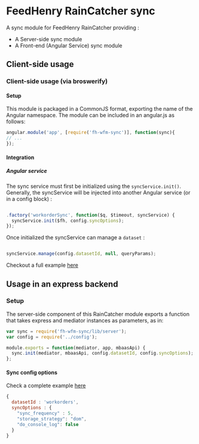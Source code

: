 # FeedHenry RainCatcher sync

A sync module for FeedHenry RainCatcher providing :
- A Server-side sync module
- A Front-end (Angular Service) sync module

## Client-side usage

### Client-side usage (via broswerify)

#### Setup

This module is packaged in a CommonJS format, exporting the name of the Angular namespace.  The module can be included in an angular.js as follows:

```javascript
angular.module('app', [require('fh-wfm-sync')], function(sync){
// ...
});
```
#### Integration

##### Angular service

The sync service must first be initialized using the `syncService.init()`. Generally, the syncService will be injected into another Angular service (or in a config block) :

```javascript

.factory('workorderSync', function($q, $timeout, syncService) {
  syncService.init($fh, config.syncOptions);
});
```

Once initialized the syncService can manage a `dataset` :

```javascript

syncService.manage(config.datasetId, null, queryParams);

```

Checkout a full example [here](https://github.com/feedhenry-raincatcher/raincatcher-workorder/blob/master/lib/angular/sync-service.js)


## Usage in an express backend

### Setup

The server-side component of this RainCatcher module exports a function that takes express and mediator instances as parameters, as in:

```javascript
var sync = require('fh-wfm-sync/lib/server');
var config = require('../config');

module.exports = function(mediator, app, mbaasApi) {
  sync.init(mediator, mbaasApi, config.datasetId, config.syncOptions);
};
```
#### Sync config options

Check a complete example [here](https://github.com/feedhenry-raincatcher/raincatcher-workorder/blob/master/lib/config.js)

```javascript
{
  datasetId : 'workorders',
  syncOptions : {
    "sync_frequency" : 5,
    "storage_strategy": "dom",
    "do_console_log": false
  }
}
```
